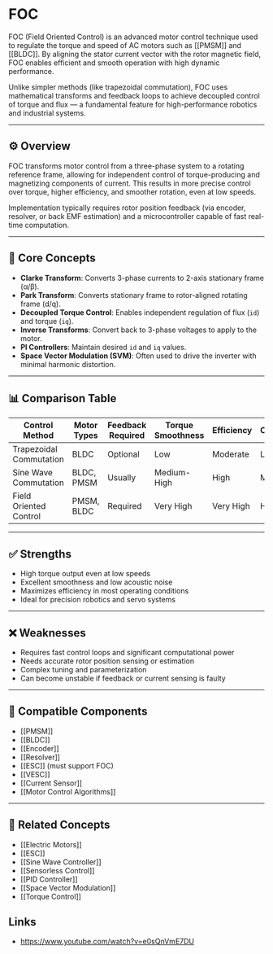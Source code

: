 # FOC

FOC (Field Oriented Control) is an advanced motor control technique used to regulate the torque and speed of AC motors such as [[PMSM]] and [[BLDC]]. By aligning the stator current vector with the rotor magnetic field, FOC enables efficient and smooth operation with high dynamic performance.

Unlike simpler methods (like trapezoidal commutation), FOC uses mathematical transforms and feedback loops to achieve decoupled control of torque and flux — a fundamental feature for high-performance robotics and industrial systems.

---

## ⚙️ Overview

FOC transforms motor control from a three-phase system to a rotating reference frame, allowing for independent control of torque-producing and magnetizing components of current. This results in more precise control over torque, higher efficiency, and smoother rotation, even at low speeds.

Implementation typically requires rotor position feedback (via encoder, resolver, or back EMF estimation) and a microcontroller capable of fast real-time computation.

---

## 🧠 Core Concepts

- **Clarke Transform**: Converts 3-phase currents to 2-axis stationary frame (α/β).
- **Park Transform**: Converts stationary frame to rotor-aligned rotating frame (d/q).
- **Decoupled Torque Control**: Enables independent regulation of flux (`id`) and torque (`iq`).
- **Inverse Transforms**: Convert back to 3-phase voltages to apply to the motor.
- **PI Controllers**: Maintain desired `id` and `iq` values.
- **Space Vector Modulation (SVM)**: Often used to drive the inverter with minimal harmonic distortion.

---

## 📊 Comparison Table

| Control Method         | Motor Types     | Feedback Required | Torque Smoothness | Efficiency | Complexity |
|------------------------|------------------|--------------------|--------------------|------------|------------|
| Trapezoidal Commutation| BLDC              | Optional           | Low                | Moderate   | Low        |
| Sine Wave Commutation  | BLDC, PMSM        | Usually            | Medium-High        | High       | Moderate   |
| Field Oriented Control | PMSM, BLDC        | Required           | Very High          | Very High  | High       |

---

## ✅ Strengths

- High torque output even at low speeds  
- Excellent smoothness and low acoustic noise  
- Maximizes efficiency in most operating conditions  
- Ideal for precision robotics and servo systems  

---

## ❌ Weaknesses

- Requires fast control loops and significant computational power  
- Needs accurate rotor position sensing or estimation  
- Complex tuning and parameterization  
- Can become unstable if feedback or current sensing is faulty  

---

## 🧩 Compatible Components

- [[PMSM]]  
- [[BLDC]]  
- [[Encoder]]  
- [[Resolver]]  
- [[ESC]] (must support FOC)  
- [[VESC]]  
- [[Current Sensor]]  
- [[Motor Control Algorithms]]  

---

## 🔗 Related Concepts

- [[Electric Motors]]  
- [[ESC]]  
- [[Sine Wave Controller]]  
- [[Sensorless Control]]  
- [[PID Controller]]  
- [[Space Vector Modulation]]  
- [[Torque Control]]

## Links

- https://www.youtube.com/watch?v=e0sQnVmE7DU
